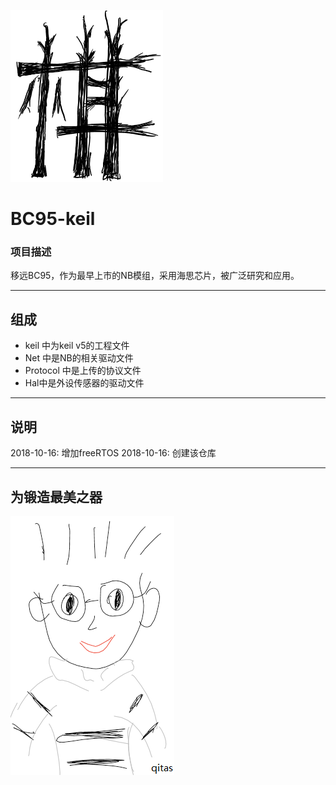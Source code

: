 ﻿[![sites](qitas/Qi.png)](http://www.qitas.cn)

# BC95-keil

### 项目描述

移远BC95，作为最早上市的NB模组，采用海思芯片，被广泛研究和应用。


---

## 组成

- keil 中为keil v5的工程文件
- Net 中是NB的相关驱动文件
- Protocol 中是上传的协议文件
- Hal中是外设传感器的驱动文件


---
## 说明

2018-10-16: 增加freeRTOS
2018-10-16: 创建该仓库

---
## 为锻造最美之器
[![sites](qitas/qitas.png)](http://www.qitas.cn)
